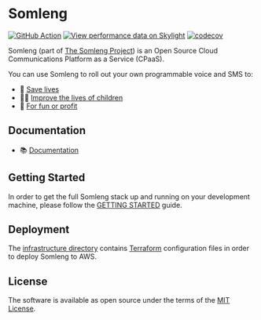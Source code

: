 # Somleng

[![GitHub Action](https://github.com/somleng/somleng/actions/workflows/build.yml/badge.svg)](https://github.com/somleng/somleng/actions)
[![View performance data on Skylight](https://badges.skylight.io/status/DvGhX1IYIjrx.svg)](https://oss.skylight.io/app/applications/DvGhX1IYIjrx)
[![codecov](https://codecov.io/gh/somleng/somleng/branch/develop/graph/badge.svg?token=VotbVOJty2)](https://codecov.io/gh/somleng/somleng)

Somleng (part of [The Somleng Project](https://github.com/somleng/somleng-project)) is an Open Source Cloud Communications Platform as a Service (CPaaS).

You can use Somleng to roll out your own programmable voice and SMS to:

* 🏥 [Save lives](https://www.somleng.org/case_studies.html#early-warning-system-cambodia)
* 🧒🏽 [Improve the lives of children](https://www.somleng.org/case_studies.html#mhealth-unicef-guatemala)
* 🤑 [For fun or profit](https://www.somleng.org/case_studies.html#powering-cpaas-mexico)

## Documentation

* 📚 [Documentation](https://www.somleng.org/docs.html)

## Getting Started

In order to get the full Somleng stack up and running on your development machine, please follow the [GETTING STARTED](https://github.com/somleng/somleng-project/blob/master/docs/GETTING_STARTED.md) guide.

## Deployment

The [infrastructure directory](https://github.com/somleng/somleng/tree/develop/infrastructure) contains [Terraform](https://www.terraform.io/) configuration files in order to deploy Somleng to AWS.

## License

The software is available as open source under the terms of the [MIT License](http://opensource.org/licenses/MIT).
